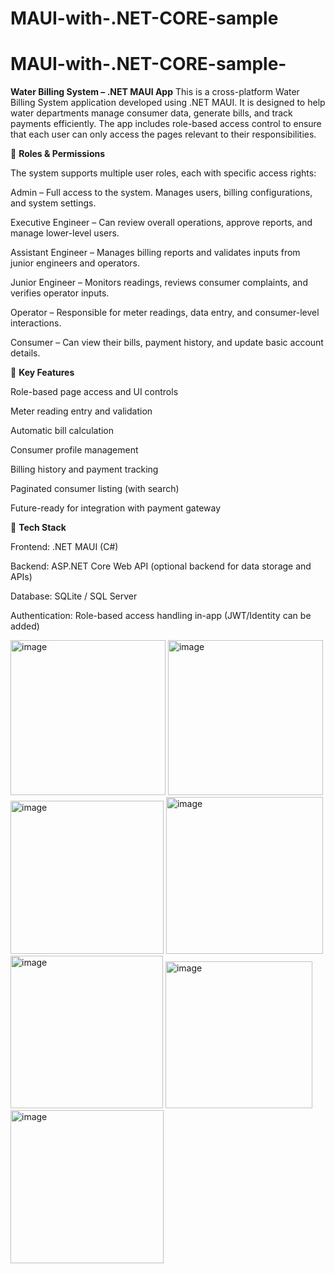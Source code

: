 # MAUI-with-.NET-CORE-sample

# MAUI-with-.NET-CORE-sample-

**Water Billing System – .NET MAUI App**
This is a cross-platform Water Billing System application developed using .NET MAUI. It is designed to help water departments manage consumer data, generate bills, and track payments efficiently. The app includes role-based access control to ensure that each user can only access the pages relevant to their responsibilities.

🔐 **Roles & Permissions**

The system supports multiple user roles, each with specific access rights:

Admin – Full access to the system. Manages users, billing configurations, and system settings.

Executive Engineer – Can review overall operations, approve reports, and manage lower-level users.

Assistant Engineer – Manages billing reports and validates inputs from junior engineers and operators.

Junior Engineer – Monitors readings, reviews consumer complaints, and verifies operator inputs.

Operator – Responsible for meter readings, data entry, and consumer-level interactions.

Consumer – Can view their bills, payment history, and update basic account details.

🧾 **Key Features**

Role-based page access and UI controls

Meter reading entry and validation

Automatic bill calculation

Consumer profile management

Billing history and payment tracking

Paginated consumer listing (with search)

Future-ready for integration with payment gateway

🔧 **Tech Stack**

Frontend: .NET MAUI (C#)

Backend: ASP.NET Core Web API (optional backend for data storage and APIs)

Database: SQLite / SQL Server

Authentication: Role-based access handling in-app (JWT/Identity can be added)

<img width="248" alt="image" src="https://github.com/user-attachments/assets/cae84946-edd3-4447-bf82-def536f53dfb" />
<img width="248" alt="image" src="https://github.com/user-attachments/assets/0cd75a61-eef4-41a9-9911-c97e433d2d14" />
<img width="245" alt="image" src="https://github.com/user-attachments/assets/18b3433b-3bbd-425a-b68c-c3803ffddf28" />
<img width="251" alt="image" src="https://github.com/user-attachments/assets/4d2608f3-edaa-48c3-8c4f-aa5390f47445" />
<img width="244" alt="image" src="https://github.com/user-attachments/assets/1ec610ee-12eb-429f-99ca-979701258f84" />
<img width="235" alt="image" src="https://github.com/user-attachments/assets/8507d895-5fd6-4609-a052-12e28a0a7426" />
<img width="245" alt="image" src="https://github.com/user-attachments/assets/49b4b20c-8637-4e1d-b71c-0972e9381bd1" />
 
